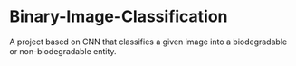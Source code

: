 # Binary-Image-Classification
A project based on CNN that classifies a given image into a biodegradable or non-biodegradable entity.
